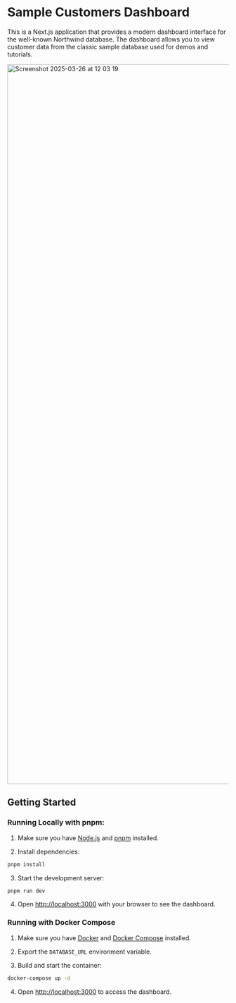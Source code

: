 # Sample Customers Dashboard

This is a Next.js application that provides a modern dashboard interface for the well-known Northwind database. The dashboard allows you to view customer data from the classic sample database used for demos and tutorials.

<img width="1634" alt="Screenshot 2025-03-26 at 12 03 19" src="https://github.com/user-attachments/assets/6a00cc8e-be52-4611-b51f-47142ad4a87c" />

## Getting Started

### Running Locally with pnpm:

1. Make sure you have [Node.js](https://nodejs.org/) and [pnpm](https://pnpm.io/) installed.

2. Install dependencies:

```bash
pnpm install
```

3. Start the development server:

```bash
pnpm run dev
```

4. Open [http://localhost:3000](http://localhost:3000) with your browser to see the dashboard.

### Running with Docker Compose

1. Make sure you have [Docker](https://www.docker.com/) and [Docker Compose](https://docs.docker.com/compose/) installed.

2. Export the `DATABASE_URL` environment variable.

3. Build and start the container:

```bash
docker-compose up -d
```

4. Open [http://localhost:3000](http://localhost:3000) to access the dashboard.
